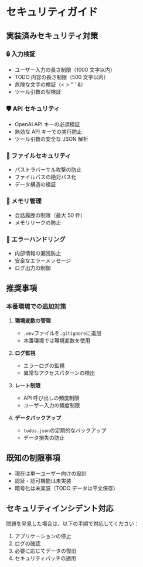 # セキュリティガイド

## 実装済みセキュリティ対策

### 🔒 入力検証

- ユーザー入力の長さ制限（1000 文字以内）
- TODO 内容の長さ制限（500 文字以内）
- 危険な文字の検証（< > " ' &）
- ツール引数の型検証

### 🛡️ API セキュリティ

- OpenAI API キーの必須検証
- 無効な API キーでの実行防止
- ツール引数の安全な JSON 解析

### 📁 ファイルセキュリティ

- パストラバーサル攻撃の防止
- ファイルパスの絶対パス化
- データ構造の検証

### 🔄 メモリ管理

- 会話履歴の制限（最大 50 件）
- メモリリークの防止

### 🚨 エラーハンドリング

- 内部情報の漏洩防止
- 安全なエラーメッセージ
- ログ出力の制御

## 推奨事項

### 本番環境での追加対策

1. **環境変数の管理**

   - `.env`ファイルを`.gitignore`に追加
   - 本番環境では環境変数を使用

2. **ログ監視**

   - エラーログの監視
   - 異常なアクセスパターンの検出

3. **レート制限**

   - API 呼び出しの頻度制限
   - ユーザー入力の頻度制限

4. **データバックアップ**
   - `todos.json`の定期的なバックアップ
   - データ損失の防止

## 既知の制限事項

- 現在は単一ユーザー向けの設計
- 認証・認可機能は未実装
- 暗号化は未実装（TODO データは平文保存）

## セキュリティインシデント対応

問題を発見した場合は、以下の手順で対応してください：

1. アプリケーションの停止
2. ログの確認
3. 必要に応じてデータの復旧
4. セキュリティパッチの適用
